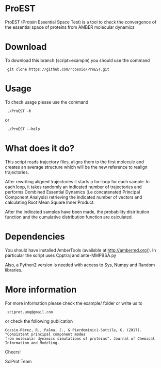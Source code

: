 # ProEST
ProEST (Protein Essential Space Test) is a tool to check the convergence of the essential space of proteins from AMBER molecular dynamics

# Download
To download this branch (script+example) you should use the command

     git clone https://github.com/rcossio/ProEST.git

# Usage
To check usage please use the command 

     ./ProEST -h

or 

     ./ProEST --help

# What does it do?
This script reads trajectory files, aligns them to the first molecule and creates 
an average structure which will be the new reference to realign trajectories.

After rewriting aligned trajectories it starts a for-loop for each sample. 
In each loop, it takes randomly an indicated number of trajectories and performs Combined 
Essential Dynamics (i.e concatenated Principal Component Analysis) retrieving the indicated 
number of vectors and calculating Root Mean Square Inner Product.

After the indicated samples have been made, the probability distribution function and 
the cumulative distribution function are calculated.

# Dependencies
You should have installed AmberTools (available at http://ambermd.org/). In particular the script
uses Cpptraj and ante-MMPBSA.py

Also, a Python2 version is needed with access to Sys, Numpy and Random libraries. 

# More information
For more information please check the example/ folder or write us to 

     sciprot.unq@gmail.com 

or check the following publication 

    Cossio-Pérez, R., Palma, J., & Pierdominici-Sottile, G. (2017). "Consistent principal component modes 
    from molecular dynamics simulations of proteins". Journal of Chemical Information and Modeling.

Cheers! 

SciProt Team

